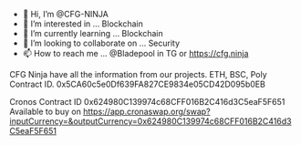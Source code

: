 - 👋 Hi, I’m @CFG-NINJA
- 👀 I’m interested in ... Blockchain
- 🌱 I’m currently learning ... Blockchain
- 💞️ I’m looking to collaborate on ... Security
- 📫 How to reach me ... @Bladepool in TG or https://cfg.ninja

CFG Ninja have all the information from our projects.
ETH, BSC, Poly Contract ID.
0x5CA60c5e0Df639FA827CE9834e05CD42D095b0EB

Cronos Contract ID
0x624980C139974c68CFF016B2C416d3C5eaF5F651
Available to buy on https://app.cronaswap.org/swap?inputCurrency=&outputCurrency=0x624980C139974c68CFF016B2C416d3C5eaF5F651

